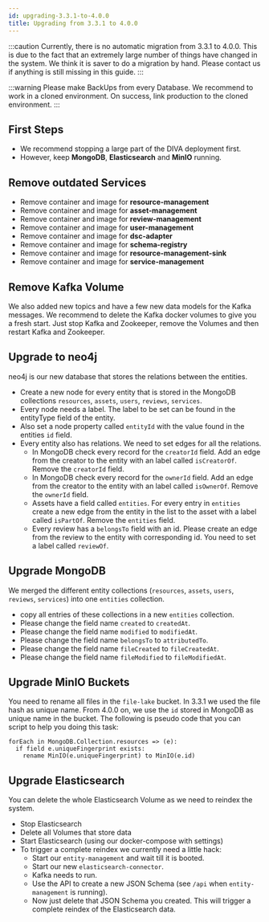 ```yaml
---
id: upgrading-3.3.1-to-4.0.0
title: Upgrading from 3.3.1 to 4.0.0
---
```


:::caution
Currently, there is no automatic migration from 3.3.1 to 4.0.0.
This is due to the fact that an extremely large number of things have changed in the system.
We think it is saver to do a migration by hand.
Please contact us if anything is still missing in this guide.
:::

:::warning
Please make BackUps from every Database.
We recommend to work in a cloned environment.
On success, link production to the cloned environment.
:::

## First Steps

* We recommend stopping a large part of the DIVA deployment first.
* However, keep **MongoDB**, **Elasticsearch** and **MinIO** running.

## Remove outdated Services

* Remove container and image for **resource-management**
* Remove container and image for **asset-management**
* Remove container and image for **review-management**
* Remove container and image for **user-management**
* Remove container and image for **dsc-adapter**
* Remove container and image for **schema-registry**
* Remove container and image for **resource-management-sink**
* Remove container and image for **service-management**

## Remove Kafka Volume

We also added new topics and have a few new data models for the Kafka messages.
We recommend to delete the Kafka docker volumes to give you a fresh start.
Just stop Kafka and Zookeeper, remove the Volumes and then restart Kafka and Zookeeper.

## Upgrade to neo4j

neo4j is our new database that stores the relations between the entities.

* Create a new node for every entity that is stored in the MongoDB collections `resources`, `assets`, `users`, `reviews`, `services`.
* Every node needs a label. The label to be set can be found in the entityType field of the entity.
* Also set a node property called `entityId` with the value found in the entities `id` field.
* Every entity also has relations. We need to set edges for all the relations.
  * In MongoDB check every record for the `creatorId` field. Add an edge from the creator to the entity with an label called `isCreatorOf`. Remove the `creatorId` field.
  * In MongoDB check every record for the `ownerId` field. Add an edge from the creator to the entity with an label called `isOwnerOf`. Remove the `ownerId` field.
  * Assets have a field called `entities`. For every entry in `entities` create a new edge from the entity in the list to the asset with a label called `isPartOf`. Remove the `entities` field.
  * Every review has a `belongsTo` field with an id. Please create an edge from the review to the entity with corresponding id. You need to set a label called `reviewOf`.

## Upgrade MongoDB

We merged the different entity collections (`resources`, `assets`, `users`, `reviews`, `services`) into one `entities` collection.

* copy all entries of these collections in a new `entities` collection.
* Please change the field name `created` to `createdAt`.
* Please change the field name `modified` to `modifiedAt`.
* Please change the field name `belongsTo` to `attributedTo`.
* Please change the field name `fileCreated` to `fileCreatedAt`.
* Please change the field name `fileModified` to `fileModifiedAt`.

## Upgrade MinIO Buckets

You need to rename all files in the `file-lake` bucket.
In 3.3.1 we used the file hash as unique name.
From 4.0.0 on, we use the `id` stored in MongoDB as unique name in the bucket.
The following is pseudo code that you can script to help you doing this task:

```text
forEach in MongoDB.Collection.resources => (e):
  if field e.uniqueFingerprint exists:
    rename MinIO(e.uniqueFingerprint) to MinIO(e.id)
```

## Upgrade Elasticsearch

You can delete the whole Elasticsearch Volume as we need to reindex the system.

* Stop Elasticsearch
* Delete all Volumes that store data
* Start Elasticsearch (using our docker-compose with settings)
* To trigger a complete reindex we currently need a little hack:
  * Start our `entity-management` and wait till it is booted.
  * Start our new `elasticsearch-connector`.
  * Kafka needs to run.
  * Use the API to create a new JSON Schema (see `/api` when `entity-management` is running).
  * Now just delete that JSON Schema you created. This will trigger a complete reindex of the Elasticsearch data.
